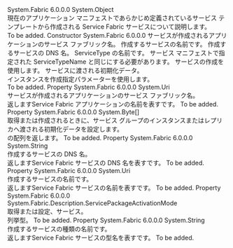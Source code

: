 <Type Name="ServiceFromTemplateDescription" FullName="System.Fabric.Description.ServiceFromTemplateDescription">
  <TypeSignature Language="C#" Value="public sealed class ServiceFromTemplateDescription" />
  <TypeSignature Language="ILAsm" Value=".class public auto ansi sealed beforefieldinit ServiceFromTemplateDescription extends System.Object" />
  <TypeSignature Language="DocId" Value="T:System.Fabric.Description.ServiceFromTemplateDescription" />
  <TypeSignature Language="VB.NET" Value="Public NotInheritable Class ServiceFromTemplateDescription" />
  <TypeSignature Language="F#" Value="type ServiceFromTemplateDescription = class" />
  <AssemblyInfo>
    <AssemblyName>System.Fabric</AssemblyName>
    <AssemblyVersion>6.0.0.0</AssemblyVersion>
  </AssemblyInfo>
  <Base>
    <BaseTypeName>System.Object</BaseTypeName>
  </Base>
  <Interfaces />
  <Docs>
    <summary>
            現在のアプリケーション マニフェストであらかじめ定義されているサービス テンプレートから作成される Service Fabric サービスについて説明します。
            </summary>
    <remarks>To be added.</remarks>
  </Docs>
  <Members>
    <Member MemberName=".ctor">
      <MemberSignature Language="C#" Value="public ServiceFromTemplateDescription (Uri applicationName, Uri serviceName, string serviceDnsName, string serviceTypeName, System.Fabric.Description.ServicePackageActivationMode servicePackageActivationMode, byte[] initializationData);" />
      <MemberSignature Language="ILAsm" Value=".method public hidebysig specialname rtspecialname instance void .ctor(class System.Uri applicationName, class System.Uri serviceName, string serviceDnsName, string serviceTypeName, valuetype System.Fabric.Description.ServicePackageActivationMode servicePackageActivationMode, unsigned int8[] initializationData) cil managed" />
      <MemberSignature Language="DocId" Value="M:System.Fabric.Description.ServiceFromTemplateDescription.#ctor(System.Uri,System.Uri,System.String,System.String,System.Fabric.Description.ServicePackageActivationMode,System.Byte[])" />
      <MemberSignature Language="F#" Value="new System.Fabric.Description.ServiceFromTemplateDescription : Uri * Uri * string * string * System.Fabric.Description.ServicePackageActivationMode * byte[] -&gt; System.Fabric.Description.ServiceFromTemplateDescription" Usage="new System.Fabric.Description.ServiceFromTemplateDescription (applicationName, serviceName, serviceDnsName, serviceTypeName, servicePackageActivationMode, initializationData)" />
      <MemberType>Constructor</MemberType>
      <AssemblyInfo>
        <AssemblyName>System.Fabric</AssemblyName>
        <AssemblyVersion>6.0.0.0</AssemblyVersion>
      </AssemblyInfo>
      <Parameters>
        <Parameter Name="applicationName" Type="System.Uri" />
        <Parameter Name="serviceName" Type="System.Uri" />
        <Parameter Name="serviceDnsName" Type="System.String" />
        <Parameter Name="serviceTypeName" Type="System.String" />
        <Parameter Name="servicePackageActivationMode" Type="System.Fabric.Description.ServicePackageActivationMode" />
        <Parameter Name="initializationData" Type="System.Byte[]" />
      </Parameters>
      <Docs>
        <param name="applicationName">サービスが作成されるアプリケーションのサービス ファブリック名。</param>
        <param name="serviceName">作成するサービスの名前です。</param>
        <param name="serviceDnsName">作成するサービスの DNS 名。</param>
        <param name="serviceTypeName">ServiceType の名前です。 サービス マニフェストで指定された ServiceTypeName と同じにする必要があります。</param>
        <param name="servicePackageActivationMode">
          <see cref="T:System.Fabric.Description.ServicePackageActivationMode" />サービスの作成を使用します。
            </param>
        <param name="initializationData">サービスに渡される初期化データ。</param>
        <summary>
            インスタンスを作成<see cref="T:System.Fabric.Description.ServiceFromTemplateDescription" />指定パラメーターを使用します。
            </summary>
        <remarks>To be added.</remarks>
      </Docs>
    </Member>
    <Member MemberName="ApplicationName">
      <MemberSignature Language="C#" Value="public Uri ApplicationName { get; }" />
      <MemberSignature Language="ILAsm" Value=".property instance class System.Uri ApplicationName" />
      <MemberSignature Language="DocId" Value="P:System.Fabric.Description.ServiceFromTemplateDescription.ApplicationName" />
      <MemberSignature Language="VB.NET" Value="Public ReadOnly Property ApplicationName As Uri" />
      <MemberSignature Language="F#" Value="member this.ApplicationName : Uri" Usage="System.Fabric.Description.ServiceFromTemplateDescription.ApplicationName" />
      <MemberType>Property</MemberType>
      <AssemblyInfo>
        <AssemblyName>System.Fabric</AssemblyName>
        <AssemblyVersion>6.0.0.0</AssemblyVersion>
      </AssemblyInfo>
      <ReturnValue>
        <ReturnType>System.Uri</ReturnType>
      </ReturnValue>
      <Docs>
        <summary>
            サービスが作成されるアプリケーションのサービス ファブリック名。
            </summary>
        <value>
            返します<see cref="T:System.Uri" />Service Fabric アプリケーションの名前を表すです。
            </value>
        <remarks>To be added.</remarks>
      </Docs>
    </Member>
    <Member MemberName="InitializationData">
      <MemberSignature Language="C#" Value="public byte[] InitializationData { get; }" />
      <MemberSignature Language="ILAsm" Value=".property instance unsigned int8[] InitializationData" />
      <MemberSignature Language="DocId" Value="P:System.Fabric.Description.ServiceFromTemplateDescription.InitializationData" />
      <MemberSignature Language="VB.NET" Value="Public ReadOnly Property InitializationData As Byte()" />
      <MemberSignature Language="F#" Value="member this.InitializationData : byte[]" Usage="System.Fabric.Description.ServiceFromTemplateDescription.InitializationData" />
      <MemberType>Property</MemberType>
      <AssemblyInfo>
        <AssemblyName>System.Fabric</AssemblyName>
        <AssemblyVersion>6.0.0.0</AssemblyVersion>
      </AssemblyInfo>
      <ReturnValue>
        <ReturnType>System.Byte[]</ReturnType>
      </ReturnValue>
      <Docs>
        <summary>
            取得または作成されるときに、サービス グループのインスタンスまたはレプリカへ渡される初期化データを設定します。
            </summary>
        <value>
          <para><see cref="T:System.Byte" /> の配列を返します。</para>
        </value>
        <remarks>To be added.</remarks>
      </Docs>
    </Member>
    <Member MemberName="ServiceDnsName">
      <MemberSignature Language="C#" Value="public string ServiceDnsName { get; }" />
      <MemberSignature Language="ILAsm" Value=".property instance string ServiceDnsName" />
      <MemberSignature Language="DocId" Value="P:System.Fabric.Description.ServiceFromTemplateDescription.ServiceDnsName" />
      <MemberSignature Language="VB.NET" Value="Public ReadOnly Property ServiceDnsName As String" />
      <MemberSignature Language="F#" Value="member this.ServiceDnsName : string" Usage="System.Fabric.Description.ServiceFromTemplateDescription.ServiceDnsName" />
      <MemberType>Property</MemberType>
      <AssemblyInfo>
        <AssemblyName>System.Fabric</AssemblyName>
        <AssemblyVersion>6.0.0.0</AssemblyVersion>
      </AssemblyInfo>
      <ReturnValue>
        <ReturnType>System.String</ReturnType>
      </ReturnValue>
      <Docs>
        <summary>
            作成するサービスの DNS 名。
            </summary>
        <value>
            返します<see cref="T:System.String" />Service Fabric サービスの DNS 名を表すです。
            </value>
        <remarks>To be added.</remarks>
      </Docs>
    </Member>
    <Member MemberName="ServiceName">
      <MemberSignature Language="C#" Value="public Uri ServiceName { get; }" />
      <MemberSignature Language="ILAsm" Value=".property instance class System.Uri ServiceName" />
      <MemberSignature Language="DocId" Value="P:System.Fabric.Description.ServiceFromTemplateDescription.ServiceName" />
      <MemberSignature Language="VB.NET" Value="Public ReadOnly Property ServiceName As Uri" />
      <MemberSignature Language="F#" Value="member this.ServiceName : Uri" Usage="System.Fabric.Description.ServiceFromTemplateDescription.ServiceName" />
      <MemberType>Property</MemberType>
      <AssemblyInfo>
        <AssemblyName>System.Fabric</AssemblyName>
        <AssemblyVersion>6.0.0.0</AssemblyVersion>
      </AssemblyInfo>
      <ReturnValue>
        <ReturnType>System.Uri</ReturnType>
      </ReturnValue>
      <Docs>
        <summary>
            作成するサービスの名前です。
            </summary>
        <value>
            返します<see cref="T:System.Uri" />Service Fabric サービスの名前を表すです。
            </value>
        <remarks>To be added.</remarks>
      </Docs>
    </Member>
    <Member MemberName="ServicePackageActivationMode">
      <MemberSignature Language="C#" Value="public System.Fabric.Description.ServicePackageActivationMode ServicePackageActivationMode { get; }" />
      <MemberSignature Language="ILAsm" Value=".property instance valuetype System.Fabric.Description.ServicePackageActivationMode ServicePackageActivationMode" />
      <MemberSignature Language="DocId" Value="P:System.Fabric.Description.ServiceFromTemplateDescription.ServicePackageActivationMode" />
      <MemberSignature Language="VB.NET" Value="Public ReadOnly Property ServicePackageActivationMode As ServicePackageActivationMode" />
      <MemberSignature Language="F#" Value="member this.ServicePackageActivationMode : System.Fabric.Description.ServicePackageActivationMode" Usage="System.Fabric.Description.ServiceFromTemplateDescription.ServicePackageActivationMode" />
      <MemberType>Property</MemberType>
      <AssemblyInfo>
        <AssemblyName>System.Fabric</AssemblyName>
        <AssemblyVersion>6.0.0.0</AssemblyVersion>
      </AssemblyInfo>
      <ReturnValue>
        <ReturnType>System.Fabric.Description.ServicePackageActivationMode</ReturnType>
      </ReturnValue>
      <Docs>
        <summary>
            取得または設定、<see cref="T:System.Fabric.Description.ServicePackageActivationMode" />サービス。
            </summary>
        <value>
             <see cref="T:System.Fabric.Description.ServicePackageActivationMode" /> 列挙型。
            </value>
        <remarks>To be added.</remarks>
      </Docs>
    </Member>
    <Member MemberName="ServiceTypeName">
      <MemberSignature Language="C#" Value="public string ServiceTypeName { get; }" />
      <MemberSignature Language="ILAsm" Value=".property instance string ServiceTypeName" />
      <MemberSignature Language="DocId" Value="P:System.Fabric.Description.ServiceFromTemplateDescription.ServiceTypeName" />
      <MemberSignature Language="VB.NET" Value="Public ReadOnly Property ServiceTypeName As String" />
      <MemberSignature Language="F#" Value="member this.ServiceTypeName : string" Usage="System.Fabric.Description.ServiceFromTemplateDescription.ServiceTypeName" />
      <MemberType>Property</MemberType>
      <AssemblyInfo>
        <AssemblyName>System.Fabric</AssemblyName>
        <AssemblyVersion>6.0.0.0</AssemblyVersion>
      </AssemblyInfo>
      <ReturnValue>
        <ReturnType>System.String</ReturnType>
      </ReturnValue>
      <Docs>
        <summary>
            作成するサービスの種類の名前です。
            </summary>
        <value>
            返します<see cref="T:System.String" />Service Fabric サービスの型名を表すです。
            </value>
        <remarks>To be added.</remarks>
      </Docs>
    </Member>
  </Members>
</Type>